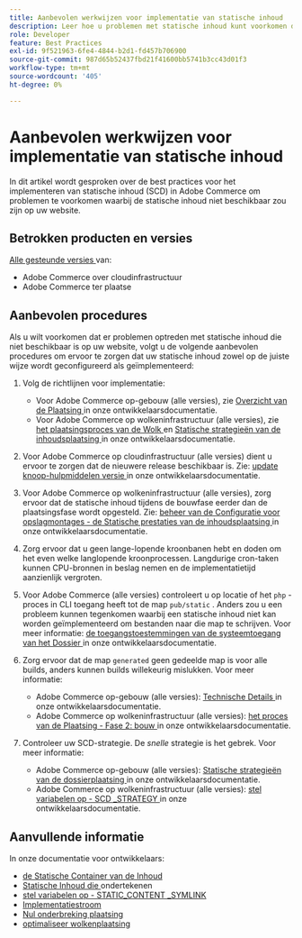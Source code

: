 ```yaml
---
title: Aanbevolen werkwijzen voor implementatie van statische inhoud
description: Leer hoe u problemen met statische inhoud kunt voorkomen die niet in uw Adobe Commerce-winkel worden weergegeven.
role: Developer
feature: Best Practices
exl-id: 9f521963-6fe4-4844-b2d1-fd457b706900
source-git-commit: 987d65b52437fbd21f41600bb5741b3cc43d01f3
workflow-type: tm+mt
source-wordcount: '405'
ht-degree: 0%

---
```


# Aanbevolen werkwijzen voor implementatie van statische inhoud

In dit artikel wordt gesproken over de best practices voor het implementeren van statische inhoud (SCD) in Adobe Commerce om problemen te voorkomen waarbij de statische inhoud niet beschikbaar zou zijn op uw website.

## Betrokken producten en versies

[ Alle gesteunde versies ](../../../release/versions.md) van:

* Adobe Commerce over cloudinfrastructuur
* Adobe Commerce ter plaatse

## Aanbevolen procedures

Als u wilt voorkomen dat er problemen optreden met statische inhoud die niet beschikbaar is op uw website, volgt u de volgende aanbevolen procedures om ervoor te zorgen dat uw statische inhoud zowel op de juiste wijze wordt geconfigureerd als geïmplementeerd:

1. Volg de richtlijnen voor implementatie:
   * Voor Adobe Commerce op-gebouw (alle versies), zie [ Overzicht van de Plaatsing ](../../../configuration/deployment/overview.md) in onze ontwikkelaarsdocumentatie.
   * Voor Adobe Commerce op wolkeninfrastructuur (alle versies), zie [ het plaatsingsproces van de Wolk ](https://experienceleague.adobe.com/nl/docs/commerce-cloud-service/user-guide/develop/deploy/process) en [ Statische strategieën van de inhoudsplaatsing ](https://experienceleague.adobe.com/nl/docs/commerce-cloud-service/user-guide/develop/deploy/static-content) in onze ontwikkelaarsdocumentatie.

1. Voor Adobe Commerce op cloudinfrastructuur (alle versies) dient u ervoor te zorgen dat de nieuwere release beschikbaar is. Zie: [ update knoop-hulpmiddelen versie ](https://experienceleague.adobe.com/nl/docs/commerce-cloud-service/user-guide/release-notes/ece-tools-package) in onze ontwikkelaarsdocumentatie.
1. Voor Adobe Commerce op wolkeninfrastructuur (alle versies), zorg ervoor dat de statische inhoud tijdens de bouwfase eerder dan de plaatsingsfase wordt opgesteld. Zie: [ beheer van de Configuratie voor opslagmontages - de Statische prestaties van de inhoudsplaatsing ](https://experienceleague.adobe.com/nl/docs/commerce-cloud-service/user-guide/configure-store/store-settings#cloud-confman-scd-over) in onze ontwikkelaarsdocumentatie.
1. Zorg ervoor dat u geen lange-lopende kroonbanen hebt en doden om het even welke langlopende kroonprocessen. Langdurige cron-taken kunnen CPU-bronnen in beslag nemen en de implementatietijd aanzienlijk vergroten.
1. Voor Adobe Commerce (alle versies) controleert u op locatie of het `php` -proces in CLI toegang heeft tot de map `pub/static` . Anders zou u een probleem kunnen tegenkomen waarbij een statische inhoud niet kan worden geïmplementeerd om bestanden naar die map te schrijven. Voor meer informatie: [ de toegangstoestemmingen van de systeemtoegang van het Dossier ](https://experienceleague.adobe.com/docs/commerce-operations/configuration-guide/deployment/file-system-permissions.html?lang=nl-NL) in onze ontwikkelaarsdocumentatie.
1. Zorg ervoor dat de map `generated` geen gedeelde map is voor alle builds, anders kunnen builds willekeurig mislukken. Voor meer informatie:
   * Adobe Commerce op-gebouw (alle versies): [ Technische Details ](https://experienceleague.adobe.com/docs/commerce-operations/configuration-guide/deployment/technical-details.html?lang=nl-NL) in onze ontwikkelaarsdocumentatie.
   * Adobe Commerce op wolkeninfrastructuur (alle versies): [ het proces van de Plaatsing - Fase 2: bouw ](https://experienceleague.adobe.com/nl/docs/commerce-cloud-service/user-guide/develop/deploy/best-practices#cloud-deploy-over-phases-build) in onze ontwikkelaarsdocumentatie.

1. Controleer uw SCD-strategie. De *snelle* strategie is het gebrek. Voor meer informatie:
   * Adobe Commerce op-gebouw (alle versies): [ Statische strategieën van de dossierplaatsing ](https://experienceleague.adobe.com/docs/commerce-operations/configuration-guide/cli/static-view/static-view-file-strategy.html?lang=nl-NL) in onze ontwikkelaarsdocumentatie.
   * Adobe Commerce op wolkeninfrastructuur (alle versies): [ stel variabelen op - SCD \_STRATEGY ](https://experienceleague.adobe.com/nl/docs/commerce-cloud-service/user-guide/configure/env/stage/variables-deploy#scd_strategy) in onze ontwikkelaarsdocumentatie.

## Aanvullende informatie

In onze documentatie voor ontwikkelaars:

* [ de Statische Container van de Inhoud ](https://developer.adobe.com/commerce/admin-developer/pattern-library/containers/static-content/)
* [ Statische Inhoud die ](https://experienceleague.adobe.com/docs/commerce-operations/configuration-guide/cache/static-content-signing.html?lang=nl-NL) ondertekenen
* [ stel variabelen op - STATIC\_CONTENT \_SYMLINK ](https://experienceleague.adobe.com/nl/docs/commerce-cloud-service/user-guide/configure/env/stage/variables-deploy#static_content_symlink)
* [Implementatiestroom](../../../performance/deployment-flow.md)
* [ Nul onderbreking plaatsing ](https://experienceleague.adobe.com/nl/docs/commerce-cloud-service/user-guide/develop/deploy/reduce-downtime)
* [ optimaliseer wolkenplaatsing ](https://experienceleague.adobe.com/nl/docs/commerce-cloud-service/user-guide/develop/deploy/optimization)
